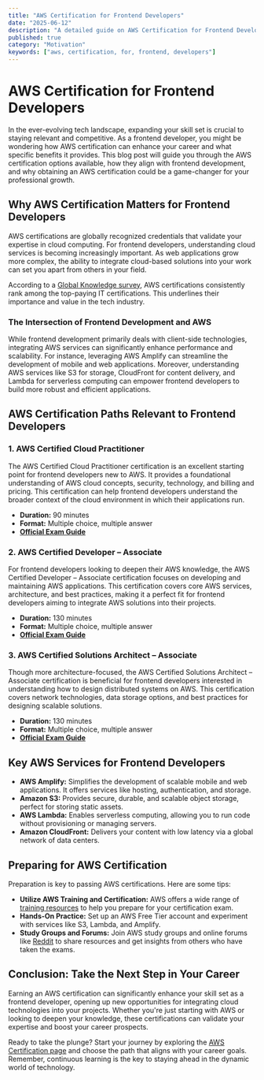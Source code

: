 ```yaml
---
title: "AWS Certification for Frontend Developers"
date: "2025-06-12"
description: "A detailed guide on AWS Certification for Frontend Developers"
published: true
category: "Motivation"
keywords: ["aws, certification, for, frontend, developers"]
---
```


# AWS Certification for Frontend Developers

In the ever-evolving tech landscape, expanding your skill set is crucial to staying relevant and competitive. As a frontend developer, you might be wondering how AWS certification can enhance your career and what specific benefits it provides. This blog post will guide you through the AWS certification options available, how they align with frontend development, and why obtaining an AWS certification could be a game-changer for your professional growth.

## Why AWS Certification Matters for Frontend Developers

AWS certifications are globally recognized credentials that validate your expertise in cloud computing. For frontend developers, understanding cloud services is becoming increasingly important. As web applications grow more complex, the ability to integrate cloud-based solutions into your work can set you apart from others in your field. 

According to a [Global Knowledge survey](https://www.globalknowledge.com/us-en/resources/resource-library/articles/top-paying-it-certifications/), AWS certifications consistently rank among the top-paying IT certifications. This underlines their importance and value in the tech industry.

### The Intersection of Frontend Development and AWS

While frontend development primarily deals with client-side technologies, integrating AWS services can significantly enhance performance and scalability. For instance, leveraging AWS Amplify can streamline the development of mobile and web applications. Moreover, understanding AWS services like S3 for storage, CloudFront for content delivery, and Lambda for serverless computing can empower frontend developers to build more robust and efficient applications.

## AWS Certification Paths Relevant to Frontend Developers

### 1. AWS Certified Cloud Practitioner

The AWS Certified Cloud Practitioner certification is an excellent starting point for frontend developers new to AWS. It provides a foundational understanding of AWS cloud concepts, security, technology, and billing and pricing. This certification can help frontend developers understand the broader context of the cloud environment in which their applications run.

- **Duration:** 90 minutes
- **Format:** Multiple choice, multiple answer
- **[Official Exam Guide](https://aws.amazon.com/certification/certified-cloud-practitioner/)**

### 2. AWS Certified Developer – Associate

For frontend developers looking to deepen their AWS knowledge, the AWS Certified Developer – Associate certification focuses on developing and maintaining AWS applications. This certification covers core AWS services, architecture, and best practices, making it a perfect fit for frontend developers aiming to integrate AWS solutions into their projects.

- **Duration:** 130 minutes
- **Format:** Multiple choice, multiple answer
- **[Official Exam Guide](https://aws.amazon.com/certification/certified-developer-associate/)**

### 3. AWS Certified Solutions Architect – Associate

Though more architecture-focused, the AWS Certified Solutions Architect – Associate certification is beneficial for frontend developers interested in understanding how to design distributed systems on AWS. This certification covers network technologies, data storage options, and best practices for designing scalable solutions.

- **Duration:** 130 minutes
- **Format:** Multiple choice, multiple answer
- **[Official Exam Guide](https://aws.amazon.com/certification/certified-solutions-architect-associate/)**

## Key AWS Services for Frontend Developers

- **AWS Amplify:** Simplifies the development of scalable mobile and web applications. It offers services like hosting, authentication, and storage.
- **Amazon S3:** Provides secure, durable, and scalable object storage, perfect for storing static assets.
- **AWS Lambda:** Enables serverless computing, allowing you to run code without provisioning or managing servers.
- **Amazon CloudFront:** Delivers your content with low latency via a global network of data centers.

## Preparing for AWS Certification

Preparation is key to passing AWS certifications. Here are some tips:

- **Utilize AWS Training and Certification:** AWS offers a wide range of [training resources](https://aws.amazon.com/training/) to help you prepare for your certification exam.
- **Hands-On Practice:** Set up an AWS Free Tier account and experiment with services like S3, Lambda, and Amplify.
- **Study Groups and Forums:** Join AWS study groups and online forums like [Reddit](https://www.reddit.com/r/aws/) to share resources and get insights from others who have taken the exams.

## Conclusion: Take the Next Step in Your Career

Earning an AWS certification can significantly enhance your skill set as a frontend developer, opening up new opportunities for integrating cloud technologies into your projects. Whether you're just starting with AWS or looking to deepen your knowledge, these certifications can validate your expertise and boost your career prospects.

Ready to take the plunge? Start your journey by exploring the [AWS Certification page](https://aws.amazon.com/certification/) and choose the path that aligns with your career goals. Remember, continuous learning is the key to staying ahead in the dynamic world of technology.